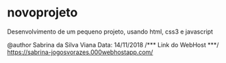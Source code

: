 # novoprojeto
Desenvolvimento de um pequeno projeto, usando html, css3 e javascript

@author Sabrina da Silva Viana
Data: 14/11/2018
/*** Link do WebHost ***/
https://sabrina-jogosvorazes.000webhostapp.com/

